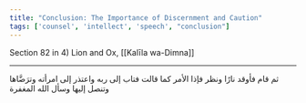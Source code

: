 ```yaml
---
title: "Conclusion: The Importance of Discernment and Caution"
tags: ['counsel', 'intellect', 'speech', "conclusion"]
---
```


 Section 82 in 4) Lion and Ox, [[Kalīla wa-Dimna]]

---
ثم قام فأوقد نارًا ونظر فإذا الأمر كما قالت فتاب إلى ربه واعتذر إلى امرأته وترَضَّاها وتنصل إليها وسأل الله المغفرة
